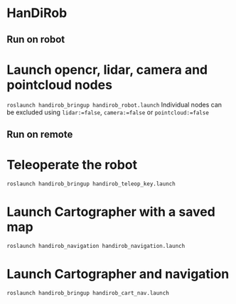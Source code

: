 # HanDiRob

## Run on robot

# Launch opencr, lidar, camera and pointcloud nodes
`roslaunch handirob_bringup handirob_robot.launch`
Individual nodes can be excluded using `lidar:=false`, `camera:=false` or `pointcloud:=false`

## Run on remote

# Teleoperate the robot

`roslaunch handirob_bringup handirob_teleop_key.launch`

# Launch Cartographer with a saved map

`roslaunch handirob_navigation handirob_navigation.launch`

# Launch Cartographer and navigation

`roslaunch handirob_bringup handirob_cart_nav.launch`
